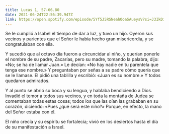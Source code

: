 ```yaml
---
title: Lucas 1, 57-66.80
date: 2021-06-24T22:56:39.947Z
link: https://open.spotify.com/episode/5Yf5J5RSNeahOoaSAueysV?si=J3IkDiOMTrqu2zVq43hhvw&utm_source=copy-link&dl_branch=1
---
```

Se le cumplió a Isabel el tiempo de dar a luz, y tuvo un hijo. Oyeron sus vecinos y parientes que el Señor le había hecho gran misericordia, y se congratulaban con ella. 

Y sucedió que al octavo día fueron a circuncidar al niño, y querían ponerle el nombre de su padre, Zacarías, pero su madre, tomando la palabra, dijo: «No; se ha de llamar Juan.» Le decían: «No hay nadie en tu parentela que tenga ese nombre.» Y preguntaban por señas a su padre cómo quería que se le llamase. El pidió una tablilla y escribió: «Juan es su nombre.» Y todos quedaron admirados.

Y al punto se abrió su boca y su lengua, y hablaba bendiciendo a Dios. Invadió el temor a todos sus vecinos, y en toda la montaña de Judea se comentaban todas estas cosas; todos los que las oían las grababan en su corazón, diciendo: «Pues ¿qué será este niño?» Porque, en efecto, la mano del Señor estaba con él. 

El niño crecía y su espíritu se fortalecía; vivió en los desiertos hasta el día de su manifestación a Israel.